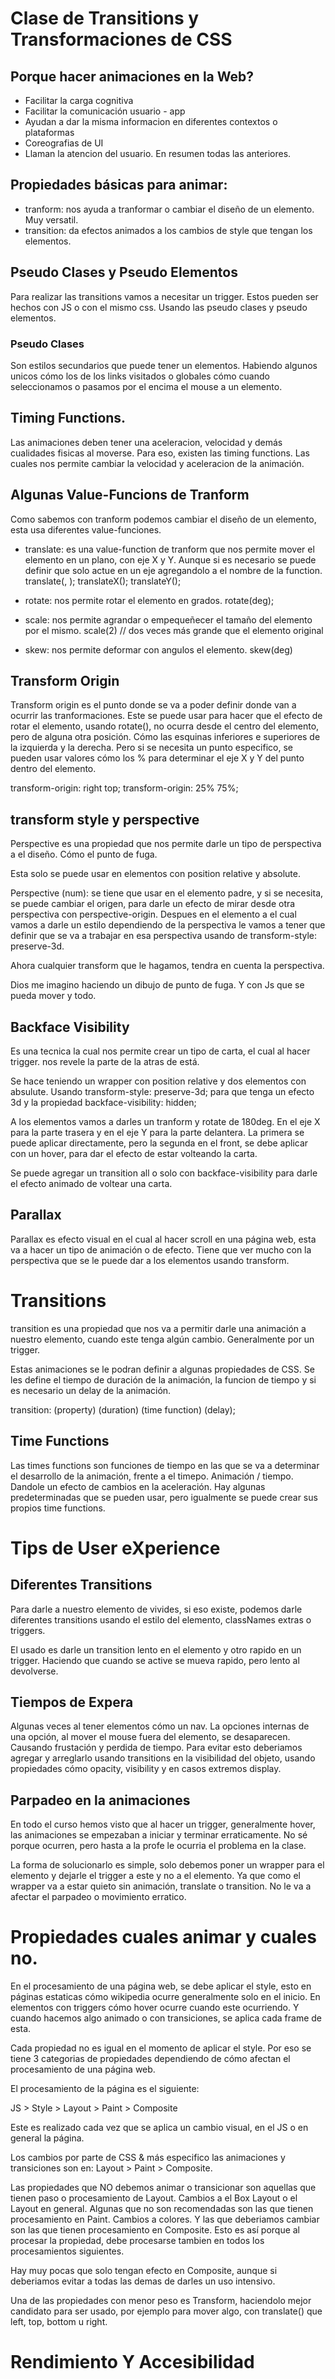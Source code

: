 # Clase de Transitions y Transformaciones de CSS

## Porque hacer animaciones en la Web?

- Facilitar la carga cognitiva
- Facilitar la comunicación usuario - app
- Ayudan a dar la misma informacion en diferentes contextos o plataformas
- Coreografias de UI
- Llaman la atencion del usuario. En resumen todas las anteriores.

## Propiedades básicas para animar:

- tranform: nos ayuda a tranformar o cambiar el diseño de un elemento. Muy versatil.
- transition: da efectos animados a los cambios de style que tengan los elementos. 

## Pseudo Clases y Pseudo Elementos

Para realizar las transitions vamos a necesitar un trigger. Estos pueden ser hechos con JS o con el mismo 
css. Usando las pseudo clases y pseudo elementos.

### Pseudo Clases

Son estilos secundarios que puede tener un elementos. Habiendo algunos unicos cómo los de los links visitados 
o globales cómo cuando seleccionamos o pasamos por el encima el mouse a un elemento.

## Timing Functions.

Las animaciones deben tener una aceleracion, velocidad y demás cualidades fisicas al moverse. 
Para eso, existen las timing functions. Las cuales nos permite cambiar la velocidad y aceleracion 
de la animación.

## Algunas Value-Funcions de Tranform

Como sabemos con tranform podemos cambiar el diseño de un elemento, esta usa diferentes value-funciones.

- translate: es una value-function de tranform que nos permite mover el elemento en un plano, con eje X y Y.
	Aunque si es necesario se puede definir que solo actue en un eje agregandolo a el nombre de la function.
	translate(<eje X>, <eje Y>);
	translateX();
	translateY();

- rotate: nos permite rotar el elemento en grados.
	rotate(<num>deg);

- scale: nos permite agrandar o empequeñecer el tamaño del elemento por el mismo.
	scale(2) // dos veces más grande que el elemento original

- skew: nos permite deformar con angulos el elemento. 
	skew(<num>deg)

## Transform Origin

Transform origin es el punto donde se va a poder definir donde van a ocurrir las tranformaciones. 
Este se puede usar para hacer que el efecto de rotar el elemento, usando rotate(), no ocurra 
desde el centro del elemento, pero de alguna otra posición. Cómo las esquinas 
inferiores e superiores de la izquierda y la derecha. Pero si se necesita un 
punto especifico, se pueden usar valores cómo los % para determinar el eje X y Y del punto 
dentro del elemento.

transform-origin: right top;
transform-origin: 25% 75%;

## transform style y perspective

Perspective es una propiedad que nos permite darle un tipo de perspectiva a el diseño. Cómo el punto de fuga. 

Esta solo se puede usar en elementos con position relative y absolute.

Perspective (num): se tiene que usar en el elemento padre, y si se necesita, se puede cambiar el origen, para darle un efecto de mirar desde otra
perspectiva con perspective-origin. 
Despues en el elemento a el cual vamos a darle un estilo dependiendo de la perspectiva le vamos a tener que definir que se va a
trabajar en esa perspectiva usando de transform-style: preserve-3d.

Ahora cualquier transform que le hagamos, tendra en cuenta la perspectiva.

Dios me imagino haciendo un dibujo de punto de fuga. Y con Js que se pueda mover y todo.

## Backface Visibility

Es una tecnica la cual nos permite crear un tipo de carta, el cual al hacer trigger. nos revele la parte de la atras de está.

Se hace teniendo un wrapper con position relative y dos elementos con absulute. Usando transform-style: preserve-3d; para que tenga un efecto 3d
y la propiedad backface-visibility: hidden;

A los elementos vamos a darles un tranform y rotate de 180deg. En el eje X para la parte trasera y en el eje Y para la parte delantera. La primera 
se puede aplicar directamente, pero la segunda en el front, se debe aplicar con un hover, para dar el efecto de estar volteando la carta.

Se puede agregar un transition all o solo con backface-visibility para darle el efecto animado de voltear una carta.

## Parallax

Parallax es efecto visual en el cual al hacer scroll en una página web, esta va a hacer un tipo de animación o de efecto. Tiene 
que ver mucho con la perspectiva que se le puede dar a los elementos usando transform.

# Transitions

transition es una propiedad que nos va a permitir darle una animación a nuestro elemento, cuando este tenga algún cambio. Generalmente por un 
trigger.

Estas animaciones se le podran definir a algunas propiedades de CSS. Se les define el tiempo de duración de la animación, la funcion de tiempo y 
si es necesario un delay de la animación.

transition: (property) (duration) (time function) (delay);

## Time Functions

Las times functions son funciones de tiempo en las que se va a determinar el desarrollo de la animación, frente a el timepo. Animación / tiempo.
Dandole un efecto de cambios en la aceleración. Hay algunas predeterminadas que se pueden usar, pero igualmente se puede crear sus propios time 
functions.

# Tips de User eXperience

## Diferentes Transitions

Para darle a nuestro elemento de vivides, si eso existe, podemos darle diferentes transitions usando el estilo del elemento, classNames extras
o triggers.

El usado es darle un transition lento en el elemento y otro rapido en un trigger. Haciendo que cuando se active se mueva rapido, pero lento al 
devolverse.

## Tiempos de Expera

Algunas veces al tener elementos cómo un nav. La opciones internas de una opción, al mover el mouse fuera del elemento, se desaparecen. 
Causando frustación y perdida de tiempo. Para evitar esto deberiamos agregar y arreglarlo usando transitions en la visibilidad del objeto, usando 
propiedades cómo opacity, visibility y en casos extremos display.

## Parpadeo en la animaciones

En todo el curso hemos visto que al hacer un trigger, generalmente hover, las animaciones se empezaban a iniciar y terminar erraticamente. 
No sé porque ocurren, pero hasta a la profe le ocurria el problema en la clase. 

La forma de solucionarlo es simple, solo debemos poner un wrapper para el elemento y dejarle el trigger a este y no a el elemento. Ya que 
como el wrapper va a estar quieto sin animación, translate o transition. No le va a afectar el parpadeo o movimiento erratico.

# Propiedades cuales animar y cuales no.

En el procesamiento de una página web, se debe aplicar el style, esto en páginas estaticas cómo wikipedia ocurre generalmente solo en el inicio.
En elementos con triggers cómo hover ocurre cuando este ocurriendo. Y cuando hacemos algo animado o con transiciones, se aplica cada frame de esta.

Cada propiedad no es igual en el momento de aplicar el style. Por eso se tiene 3 categorias de propiedades dependiendo de cómo afectan el 
procesamiento de una página web.

El procesamiento de la página es el siguiente:

JS > Style > Layout > Paint > Composite

Este es realizado cada vez que se aplica un cambio visual, en el JS o en general la página.

Los cambios por parte de CSS & más especifico las animaciones y transiciones son en: Layout > Paint > Composite.

Las propiedades que NO debemos animar o transicionar son aquellas que tienen paso o procesamiento de Layout. Cambios a el Box Layout o el Layout en general.
Algunas que no son recomendadas son las que tienen procesamiento en Paint. Cambios a colores.
Y las que deberiamos cambiar son las que tienen procesamiento en Composite. Esto es así porque al procesar la propiedad, debe procesarse tambien en todos los procesamientos siguientes.

Hay muy pocas que solo tengan efecto en Composite, aunque si deberiamos evitar a todas las demas de darles un uso intensivo.

Una de las propiedades con menor peso es Transform, haciendolo mejor candidato para ser usado, por ejemplo para mover algo, con translate() que 
left, top, bottom u right.

# Rendimiento Y Accesibilidad



